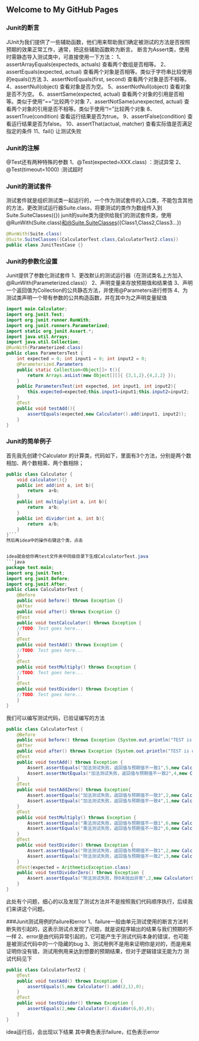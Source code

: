 ## Welcome to My GitHub Pages

### Junit的断言
JUnit为我们提供了一些辅助函数，他们用来帮助我们确定被测试的方法是否按照预期的效果正常工作，通常，把这些辅助函数称为断言。
断言为Assert类，使用时需静态导入测试类中，可直接使用一下方法：
1、assertArrayEquals(expecteds, actuals)    查看两个数组是否相等。
2、assertEquals(expected, actual)                 查看两个对象是否相等。类似于字符串比较使用的equals()方法
3、assertNotEquals(first, second)                  查看两个对象是否不相等。
4、assertNull(object)                                    查看对象是否为空。 
5、assertNotNull(object)                               查看对象是否不为空。
6、assertSame(expected, actual)                  查看两个对象的引用是否相等。类似于使用“==”比较两个对象
7、assertNotSame(unexpected, actual)         查看两个对象的引用是否不相等。类似于使用“!=”比较两个对象
8、assertTrue(condition)                              查看运行结果是否为true。
9、assertFalse(condition)                             查看运行结果是否为false。
10、assertThat(actual, matcher)                   查看实际值是否满足指定的条件
11、fail()                                                    让测试失败                    
### Junit的注解

@Test还有两种特殊的参数
1、@Test(expected=XXX.class) ：测试异常
2、@Test(timeout=1000) :测试超时
### Junit的测试套件
测试套件就是组织测试类一起运行的，一个作为测试套件的入口类，不能包含其他的方法，更改测试运行器Suite.class，将要测试的类作为数组传入到Suite.SuiteClasses({})
junit的suite类为提供给我们的测试套件类，使用@RunWith(Suite.class)和@Suite.SuiteClasses({Class1,Class2,Class3...})
```java
@RunWith(Suite.class)
@Suite.SuiteClasses({CalculatorTest.class,CalculatorTest2.class})
public class JunitTestCase {}
```
### Junit的参数化设置
Junit提供了参数化测试套件
1、更改默认的测试运行器（在测试类名上方加入@RunWith(Parameterized.class)）
2、声明变量来存放预期值和结果值
3、声明一个返回值为Collection的公共静态方法，并使用@Parameters进行修饰
4、为测试类声明一个带有参数的公共构造函数，并在其中为之声明变量赋值
```java
import main.Calculator;
import org.junit.Test;
import org.junit.runner.RunWith;
import org.junit.runners.Parameterized;
import static org.junit.Assert.*;
import java.util.Arrays;
import java.util.Collection;        
@RunWith(Parameterized.class)
public class ParametersTest {
    int expected = 0; int input1 = 0; int input2 = 0;
    @Parameterized.Parameters
    public static Collection<Object[]> t(){
        return Arrays.asList(new Object[][]{ {3,1,2},{4,2,2} });
    }
    public ParametersTest(int expected, int input1, int input2){
        this.expected=expected;this.input1=input1;this.input2=input2;
    }
    @Test
    public void testAdd(){
        assertEquals(expected,new Calculator().add(input1, input2));
    }
}
```

### Junit的简单例子
首先我先创建个Calculator 的计算类，代码如下，里面有3个方法，分别是两个数相加、两个数相乘、两个数相除；
```java
public class Calculator {
    void calculator(){}
    public int add(int a, int b){
        return  a+b;
    }
    public int multiply(int a, int b){
        return  a*b;
    }
    public int dividor(int a, int b){
        return  a/b;
    }
}```
然后再idea中的操作右键这个类，点击


idea就会给你再test文件夹中同级目录下生成CalculatorTest.java
```java
package test.main;
import org.junit.Test; 
import org.junit.Before; 
import org.junit.After;
public class CalculatorTest {
    @Before
    public void before() throws Exception {}
    @After
    public void after() throws Exception {}
    @Test
    public void testCalculator() throws Exception {
    //TODO: Test goes here...
    }
    @Test
    public void testAdd() throws Exception {
    //TODO: Test goes here...
    }
    @Test
    public void testMultiply() throws Exception {
    //TODO: Test goes here...
    }
    @Test
    public void testDividor() throws Exception {
    //TODO: Test goes here...
    }
} 
```
我们可以编写测试代码，已验证编写的方法
```java
public class CalculatorTest {
    @Before
    public void before() throws Exception {System.out.println("TEST is Begin!");}
    @After
    public void after() throws Exception {System.out.println("TEST is over!");}
    @Test
    public void testAdd() throws Exception {
        Assert.assertEquals("加法测试失败，返回值与预期值不一致1",5,new Calculator().add(2,2),0);
        Assert.assertNotEquals("加法测试失败，返回值与预期值不一致2",4,new Calculator().add(2,2),0.0000);
    }
    @Test
    public void testAddZero() throws Exception{
        Assert.assertEquals("加法测试失败，返回值与预期值不一致3",2,new Calculator().add(1,0),0);
        Assert.assertEquals("加法测试失败，返回值与预期值不一致4",1,new Calculator().add(2,-1),0);
    }
    @Test
    public void testMultiply() throws Exception {
        Assert.assertEquals("乘法测试失败，返回值与预期值不一致1",6,new Calculator().multiply(2,3),0);
        Assert.assertEquals("乘法测试失败，返回值与预期值不一致2",6,new Calculator().multiply(2,2),0);
    }
    @Test
    public void testDividor() throws Exception {
        Assert.assertEquals("除法测试失败，返回值与预期值不一致1",2,new Calculator().dividor(6,3),0);
        Assert.assertEquals("除法测试失败，返回值与预期值不一致2",3,new Calculator().dividor(6,2),0);
    }
    @Test(expected = ArithmeticException.class)
    public void testDividorZero() throws Exception {
        Assert.assertEquals("除法测试失败，除0未抛出异常",2,new Calculator().dividor(6,0),0);
    }
} 
```

此处有个问题，细心的以及发现了测试方法并不是按照我们代码顺序执行，后续我们来讲这个问题。

###Junit测试用例的failure和error
1、failure一般由单元测试使用的断言方法判断失败引起的，这表示测试点发现了问题，就是说程序输出的结果与我们预期的不一样
2、error是由代码异常引起的，它可能产生于测试代码本身的错误，也可能是被测试代码中的一个隐藏的bug
3、测试用例不是用来证明你是对的，而是用来证明你没有错，测试用例用来达到想要的预期结果，但对于逻辑错误无能为力
测试代码见下
```java
public class CalculatorTest2 {
    @Test
    public void testAdd() throws Exception {
        assertEquals(5,new Calculator().add(2,1),0);
    }
    @Test
    public void testDividor() throws Exception {
        assertEquals(2,new Calculator().dividor(6,0),0);
    }
}
```
idea运行后，会出现以下结果
其中黄色表示failure，红色表示error

